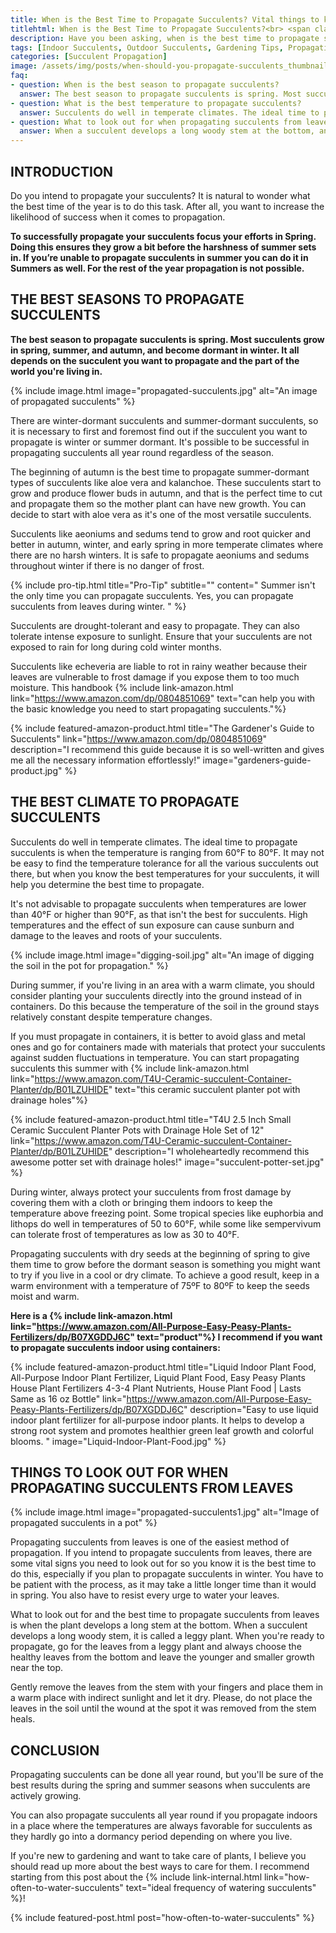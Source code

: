 ```yaml
--- 
title: When is the Best Time to Propagate Succulents? Vital things to know!
titlehtml: When is the Best Time to Propagate Succulents?<br> <span class="highlight">Vital things to know!</span>
description: Have you been asking, when is the best time to propagate succulents? We have the answer you are looking for right here!
tags: [Indoor Succulents, Outdoor Succulents, Gardening Tips, Propagation Methods]
categories: [Succulent Propagation]
image: /assets/img/posts/when-should-you-propagate-succulents_thumbnail.jpg
faq: 
- question: When is the best season to propagate succulents?
  answer: The best season to propagate succulents is spring. Most succulents grow in spring, summer, and autumn, and become dormant in winter. It all depends on the succulent you want to propagate and the part of the world you're living. 
- question: What is the best temperature to propagate succulents? 
  answer: Succulents do well in temperate climates. The ideal time to propagate succulents is when the temperature is between 60°F to 80°F, but when you know the best temperatures for your succulents, it will help you determine the best time to propagate.
- question: What to look out for when propagating succulents from leaves?
  answer: When a succulent develops a long woody stem at the bottom, and you're ready to propagate, go for the leaves from a leggy plant and always choose the healthy leaves from the bottom and leave the younger and smaller growth near the top. 
---
```


## INTRODUCTION

Do you intend to propagate your succulents? It is natural to wonder what the best time of the year is to do this task. After all, you want to increase the likelihood of success when it comes to propagation. 

**To successfully propagate your succulents focus your efforts in Spring. Doing this ensures they grow a bit before the harshness of summer sets in. If you’re unable to propagate succulents in summer you can do it in Summers as well. For the rest of the year propagation is not possible.**

## THE BEST SEASONS TO PROPAGATE SUCCULENTS

**The best season to propagate succulents is spring. Most succulents grow in spring, summer, and autumn, and become dormant in winter. It all depends on the succulent you want to propagate and the part of the world you're living in.** 

{% include image.html image="propagated-succulents.jpg" alt="An image of propagated succulents" %}

There are winter-dormant succulents and summer-dormant succulents, so it is necessary to first and foremost find out if the succulent you want to propagate is winter or summer dormant. It's possible to be successful in propagating succulents all year round regardless of the season.

The beginning of autumn is the best time to propagate summer-dormant types of succulents like aloe vera and kalanchoe. These succulents start to grow and produce flower buds in autumn, and that is the perfect time to cut and propagate them so the mother plant can have new growth. You can decide to start with aloe vera as it's one of the most versatile succulents. 

Succulents like aeoniums and sedums tend to grow and root quicker and better in autumn, winter, and early spring in more temperate climates where there are no harsh winters. It is safe to propagate aeoniums and sedums throughout winter if there is no danger of frost.

{% include pro-tip.html title="Pro-Tip" subtitle="" content=" Summer isn't the only time you can propagate succulents. Yes, you can propagate succulents from leaves during winter. " %}

Succulents are drought-tolerant and easy to propagate. They can also tolerate intense exposure to sunlight. Ensure that your succulents are not exposed to rain for long during cold winter months. 

Succulents like echeveria are liable to rot in rainy weather because their leaves are vulnerable to frost damage if you expose them to too much moisture. This handbook {% include link-amazon.html link="https://www.amazon.com/dp/0804851069" text="can help you with the basic knowledge you need to start propagating succulents."%}

{% include featured-amazon-product.html title="The Gardener's Guide to Succulents" link="https://www.amazon.com/dp/0804851069" description="I recommend this guide because it is so well-written and gives me all the necessary information effortlessly!" image="gardeners-guide-product.jpg" %}

## THE BEST CLIMATE TO PROPAGATE SUCCULENTS

Succulents do well in temperate climates. The ideal time to propagate succulents is when the temperature is ranging from 60°F to 80°F. It may not be easy to find the temperature tolerance for all the various succulents out there, but when you know the best temperatures for your succulents, it will help you determine the best time to propagate. 

It's not advisable to propagate succulents when temperatures are lower than 40°F or higher than 90°F, as that isn't the best for succulents. High temperatures and the effect of sun exposure can cause sunburn and damage to the leaves and roots of your succulents. 

{% include image.html image="digging-soil.jpg" alt="An image of digging the soil in the pot for propagation." %}

During summer, if you're living in an area with a warm climate, you should consider planting your succulents directly into the ground instead of in containers. Do this because the temperature of the soil in the ground stays relatively constant despite temperature changes. 

If you must propagate in containers, it is better to avoid glass and metal ones and go for containers made with materials that protect your succulents against sudden fluctuations in temperature. You can start propagating succulents this summer with {% include link-amazon.html link="https://www.amazon.com/T4U-Ceramic-succulent-Container-Planter/dp/B01LZUHIDE" text="this ceramic succulent planter pot with drainage holes"%}

{% include featured-amazon-product.html title="T4U 2.5 Inch Small Ceramic Succulent Planter Pots with Drainage Hole Set of 12" link="https://www.amazon.com/T4U-Ceramic-succulent-Container-Planter/dp/B01LZUHIDE" description="I wholeheartedly recommend this awesome potter set with drainage holes!" image="succulent-potter-set.jpg" %}

During winter, always protect your succulents from frost damage by covering them with a cloth or bringing them indoors to keep the temperature above freezing point. Some tropical species like euphorbia and lithops do well in temperatures of 50 to 60°F, while some like sempervivum can tolerate frost of temperatures as low as 30 to 40°F.

Propagating succulents with dry seeds at the beginning of spring to give them time to grow before the dormant season is something you might want to try if you live in a cool or dry climate. To achieve a good result, keep in a warm environment with a temperature of 75ºF to 80ºF to keep the seeds moist and warm.

**Here is a {% include link-amazon.html link="https://www.amazon.com/All-Purpose-Easy-Peasy-Plants-Fertilizers/dp/B07XGDDJ6C" text="product"%} I recommend if you want to propagate succulents indoor using containers:** 

{% include featured-amazon-product.html title="Liquid Indoor Plant Food, All-Purpose Indoor Plant Fertilizer, Liquid Plant Food, Easy Peasy Plants House Plant Fertilizers 4-3-4 Plant Nutrients, House Plant Food | Lasts Same as 16 oz Bottle" link="https://www.amazon.com/All-Purpose-Easy-Peasy-Plants-Fertilizers/dp/B07XGDDJ6C" description="Easy to use liquid indoor plant fertilizer for all-purpose indoor plants. It helps to develop a strong root system and promotes healthier green leaf growth and colorful blooms. " image="Liquid-Indoor-Plant-Food.jpg" %}

## THINGS TO LOOK OUT FOR WHEN PROPAGATING SUCCULENTS FROM LEAVES

{% include image.html image="propagated-succulents1.jpg" alt="Image of propagated succulents in a pot" %}

Propagating succulents from leaves is one of the easiest method of propagation. If you intend to propagate succulents from leaves, there are some vital signs you need to look out for so you know it is the best time to do this, especially if you plan to propagate succulents in winter. You have to be patient with the process, as it may take a little longer time than it would in spring.  You also have to resist every urge to water your leaves.

What to look out for and the best time to propagate succulents from leaves is when the plant develops a long stem at the bottom. When a succulent develops a long woody stem, it is called a leggy plant. When you're ready to propagate, go for the leaves from a leggy plant and always choose the healthy leaves from the bottom and leave the younger and smaller growth near the top.

Gently remove the leaves from the stem with your fingers and place them in a warm place with indirect sunlight and let it dry.  Please, do not place the leaves in the soil until the wound at the spot it was removed from the stem heals.

## CONCLUSION

Propagating succulents can be done all year round, but you'll be sure of the best results during the spring and summer seasons when succulents are actively growing.  

You can also propagate succulents all year round if you propagate indoors in a place where the temperatures are always favorable for succulents as they hardly go into a dormancy period depending on where you live.  

If you're new to gardening and want to take care of plants, I believe you should read up more about the best ways to care for them. I recommend starting from this post about the {% include link-internal.html link="how-often-to-water-succulents" text="ideal frequency of watering succulents" %}!

{% include featured-post.html post="how-often-to-water-succulents" %}


